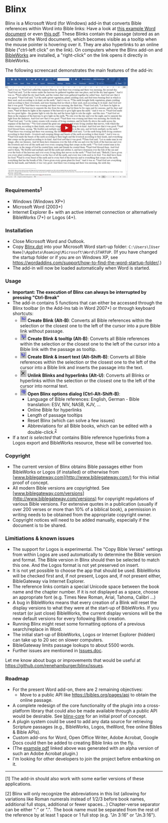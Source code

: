 # Blinx

Blinx is a Microsoft Word (for Windows) add-in that converts Bible references within Word into Bible links: Have a look at [this example Word document](/docs/Example%20article%20with%20Bible%20links.doc) or even [this pdf](/docs/Example%20article%20with%20Bible%20links.pdf). These Blinks contain the passage (stored as an endnote in the Word document), which becomes visible as a tooltip when the mouse pointer is hovering over it. They are also hyperlinks to an online Bible ("ctrl-left click" on the link). On computers where the Blinx add-on and [BibleWorks](http://www.bibleworks.com) are installed, a "right-click" on the link opens it directly in BibleWorks.

The following screencast demonstrates the main features of the add-in:

<a href="https://youtu.be/aIZdWJ986M4" target="_blank">
  <img src="assets/blinx_demo.png" alt="Blinx demo" width="392" style="max-width:100%;">
</a>

### Requirements<sup>[**1**](#_ftn1)</sup>
- Windows (Windows XP+)
- Microsoft Word (2003+)
- Internet Explorer 8+ with an active internet connection or alternatively BibleWorks (7+) or Logos (4+).

### Installation
- Close Microsoft Word and Outlook.
- Copy [Blinx.dot](https://raw.githubusercontent.com/renehamburger/blinx/master/Blinx.dot) into your Microsoft Word start-up folder: `C:\Users\[User Name]\AppData\Roaming\Microsoft\Word\STARTUP`. (If you have changed the startup folder or if you are on Windows XP, see https://wordaddins.com/support/how-to-find-the-word-startup-folder/.)
- The add-in will now be loaded automatically when Word is started.

### Usage
- **Important: The execution of Blinx can always be interrupted by pressing "Ctrl-Break"**
- The add-in contains 5 functions that can either be accessed through the Blinx toolbar (in the Add-Ins tab in Word 2007+) or through keyboard shortcuts:
  * <img src="assets/clip_image002.jpg" alt="Create Blink icon" width="20" style="max-width:100%;"> **Create Blink (Alt-B)**: Converts all Bible references within the selection or the closest one to the left of the cursor into a pure Bible link without passage.
  * <img src="assets/clip_image003.jpg" alt="Create Blink & tooltip icon" width="20" style="max-width:100%;"> **Create Blink & tooltip (Alt-B)**: Converts all Bible references within the selection or the closest one to the left of the cursor into a Bible link with the passage as tooltip.
  * <img src="assets/clip_image004.jpg" alt="Create Blink & insert text icon" width="20" style="max-width:100%;"> **Create Blink & insert text (Alt-Shift-B)**: Converts all Bible references within the selection or the closest one to the left of the cursor into a Bible link and inserts the passage into the text.
  * <img src="assets/clip_image005.jpg" alt="Unlink Blinks and hyperlinks icon" width="20" style="max-width:100%;"> **Unlink Blinks and hyperlinks (Alt-U)**: Converts all Blinks or hyperlinks within the selection or the closest one to the left of the cursor into normal text.
  * <img src="assets/clip_image006.jpg" alt="Open Blinx options dialog icon" width="20" style="max-width:100%;"> **Open Blinx options dialog (Ctrl-Alt-Shift-B)**:
    - Language of Bible references: English, German
    - Bible translation: ESV, NIV, NASB, KJV, ...
    - Online Bible for hyperlinks
    - Length of passage tooltips
    - Reset Blinx (which can solve a few issues)
    - Abbreviations for all Bible books, which can be edited with a double-click.<sup>[2](#_ftn2)</sup>
- If a _text is selected_ that contains Bible reference hyperlinks from a Logos export and BibleWorks resource, these will be converted too.

### Copyright
- The current version of Blinx obtains Bible passages either from BibleWorks or Logos (if installed) or otherwise from [www.biblegateway.com](http://www.biblegateway.com/) for this initial proof of concept.
- All modern Bible versions are copyrighted. See [www.biblegateway.com/versions](http://www.biblegateway.com/versions) for copyright regulations of various Bible versions. For extensive quotes in a publication (usually if over 200 verses or more than 10% of a biblical book), a permission in writing needs to be obtained from the appropriate copyright owner.
- Copyright notices will need to be added manually, especially if the document is to be shared.

### Limitiations & known issues
- The support for Logos is experimental. The "Copy Bible Verses" settings from within Logos are used automatically to determine the Bible version and format. The Bible version in Blinx should then be selected to match this one. And the Logos format is not yet preserved on insert.
- It is not yet possible to choose the app that should be used. BibleWorks will be checked first and, if not present, Logos and, if not present either, BibleGateway via Internet Explorer.
- The reference links contain a special Unicode space between the book name and the chapter number. If it is not displayed as a space, choose an appropriate font (e.g. Times New Roman, Arial, Tahoma, Calibri ...)
- A bug in BibleWorks means that every creation of a Blink will reset the display versions to what they were at the start-up of BibleWorks. If you restart (or just close) BibleWorks, the current display versions will be the new default versions for every following Blink creation.
- Running Blinx might reset some formatting options of a previous search/replace in Word.
- The initial start-up of BibleWorks, Logos or Internet Explorer (hidden) can take up to 20 sec on slower computers.
- BibleGateway limits passage lookups to about 5500 words.
- Further issues are mentioned in [Issues.doc](/docs/Issues.doc).

Let me know about bugs or improvements that would be useful at https://github.com/renehamburger/blinx/issues.

### Roadmap
- For the present Word add-on, there are 2 remaining objectives:
  - Move to a public API like https://bibles.org/pages/api to obtain the online passage.
- A complete redesign of the core functionality of the plugin into a cross-platform library that could also be made available through a public API would be desirable. See [blinx-core](https://github.com/renehamburger/blinx-core) for an initial proof of concept.
- A plugin system could be used to add any data source for retrieving Scripture passages (e.g., BibleWorks, Logos, theWord, free online Bibles & Bible APIs).
- Custom add-ons for Word, Open Office Writer, Adobe Acrobat, Google Docs could then be added to creating Bible links on the fly.
- (The [example pdf](/docs/Example%20article%20with%20Bible%20links.pdf) linked above was generated with an alpha version of such an Adobe Acrobat plugin.)
- I'm looking for other developers to join the project before embarking on it.


* * *

<a name="_ftn1"></a>[1]
The add-in should also work with some earlier versions of these applications.

<a name="_ftn2"></a>[2]
Blinx will only recognize the abbreviations in this list (allowing for variations like Roman numerals instead of 1/2/3 before book names, additional full stops, additional or fewer spaces…) Chapter-verse separator can be either ":" or ".".  The book name must be separated from the rest of the reference by at least 1 space or 1 full stop (e.g. "Jn 3:16" or "Jn.3:16").
